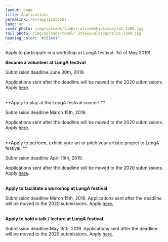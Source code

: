 ```yaml
---
layout: page
title: Applications
permalink: /en/applications
lang: en
cover_photo: /img/uploads/tumblr_otcin0mhju1vaprzlo1_1280.jpg
tail_photo: /img/uploads/tumblr_otasw2uald1vaprzlo1_1280.jpg
heading_color: '#151A41'
---
```

Apply to participate in a workshop at LungA festival- 1st of May 2019!

**Become a volunteer at LungA festival**

Submission deadline June 30th, 2019. 

Applications sent after the deadline will be moved to the 2020 submissions. Apply [here](https://podio.com/webforms/20703886/1425536). <br><br>

**Apply to play at the LungA festival concert **

Submission deadline March 15th, 2019.

Applications sent after the deadline will be moved to the 2020 submissions. Apply [here](https://podio.com/webforms/20769252/1427418). <br><br>

**Apply to perform, exhibit your art or pitch your artistic project to LungA festival. **

Submission deadline April 15th, 2019.

Applications sent after the deadline will be moved to the 2020 submissions. Apply [here](https://podio.com/webforms/20769251/1427416). <br><br>

**Apply to facilitate a workshop at LungA festival**

Submission deadline March 15th, 2019. Applications sent after the deadline will be moved to the 2020 submissions. Apply [here.](https://podio.com/webforms/20769289/1427422) <br><br>

**Apply to hold a talk / lecture at LungA festival**

Submission deadline May 15th, 2019. Applications sent after the deadline will be moved to the 2020 submissions. Apply [here](https://podio.com/webforms/20769301/1427427).
